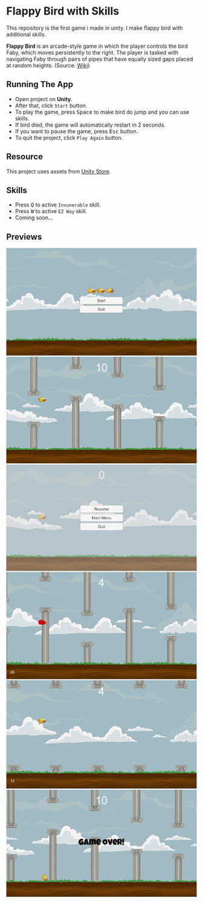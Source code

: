 # Flappy Bird with Skills
This repository is the first game i made in unity. I make flappy bird with additional skills.

**Flappy Bird** is an arcade-style game in which the player controls the bird Faby, which moves persistently to the right. The player is tasked with navigating Faby through pairs of pipes that have equally sized gaps placed at random heights. (Source: [Wiki](https://en.wikipedia.org/wiki/Flappy_Bird))

## Running The App
- Open project on **Unity**.
- After that, click `Start` button.
- To play the game, press <kbd>Space</kbd> to make bird do jump and you can use skills.
- If bird died, the game will automatically restart in 2 seconds.
- If you want to pause the game, press <kbd>Esc</kbd> button.
- To quit the project, click `Play Again` button.

## Resource
This project uses assets from [Unity Store](https://assetstore.unity.com/packages/templates/flappy-bird-style-example-game-80330). 

## Skills
- Press <kbd>Q</kbd> to active `Invunerable` skill.
- Press <kbd>W</kbd> to active `EZ Way` skill.
- Coming soon...

## Previews
![Menu](./Image/Menu.PNG)
![Normal](./Image/Normal.PNG)
![Pause](./Image/Pause.PNG)
![Invunerable](./Image/Invunerable.PNG)
![Ez](./Image/Ez.PNG)
![Dead](./Image/Dead.PNG)